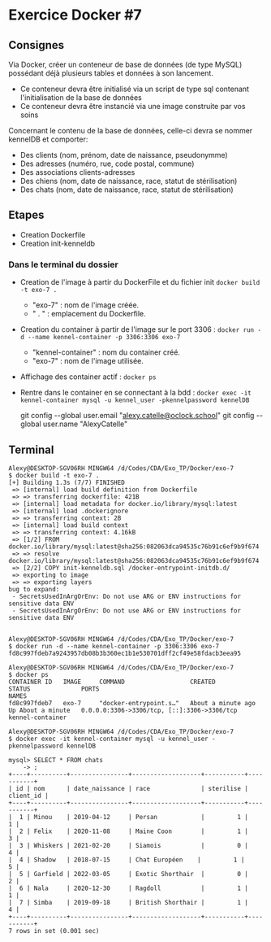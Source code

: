 # Exercice Docker #7

## Consignes
Via Docker, créer un conteneur de base de données (de type MySQL) possédant déjà plusieurs tables et données à son lancement.
* Ce conteneur devra être initialisé via un script de type sql contenant l'initialisation de la base de données
* Ce conteneur devra être instancié via une image construite par vos soins

Concernant le contenu de la base de données, celle-ci devra se nommer kennelDB et comporter:
* Des clients (nom, prénom, date de naissance, pseudonymme)
* Des adresses (numéro, rue, code postal, commune)
* Des associations clients-adresses
* Des chiens (nom, date de naissance, race, statut de stérilisation)
* Des chats (nom, date de naissance, race, statut de stérilisation)

## Etapes

- Creation Dockerfile
- Creation init-kenneldb

### Dans le terminal du dossier

- Creation de l'image à partir du DockerFile et du fichier init ``docker build -t exo-7 .``
    - "exo-7" : nom de l'image créée.
    - " . " : emplacement du Dockerfile.

- Creation du container à partir de l'image sur le port 3306 : ``docker run -d --name kennel-container -p 3306:3306 exo-7``

    - "kennel-container" : nom du container créé.
    - "exo-7" : nom de l'image utilisée.

- Affichage des container actif : ```docker ps```

- Rentre dans le container en se connectant à la bdd : ```docker exec -it kennel-container mysql -u kennel_user -pkennelpassword kennelDB```


  git config --global user.email "alexy.catelle@oclock.school"
  git config --global user.name "AlexyCatelle"



## Terminal

```
Alexy@DESKTOP-SGV06RH MINGW64 /d/Codes/CDA/Exo_TP/Docker/exo-7
$ docker build -t exo-7 .
[+] Building 1.3s (7/7) FINISHED                                                    
 => [internal] load build definition from Dockerfile                                
 => => transferring dockerfile: 421B                                                
 => [internal] load metadata for docker.io/library/mysql:latest                     
 => [internal] load .dockerignore                                                   
 => => transferring context: 2B                                                     
 => [internal] load build context                                                   
 => => transferring context: 4.16kB                                                 
 => [1/2] FROM docker.io/library/mysql:latest@sha256:082063dca94535c76b91c6ef9b9f674
 => => resolve docker.io/library/mysql:latest@sha256:082063dca94535c76b91c6ef9b9f674
 => [2/2] COPY init-kenneldb.sql /docker-entrypoint-initdb.d/                       
 => exporting to image                                                              
 => => exporting layers                                                             
bug to expand:
 - SecretsUsedInArgOrEnv: Do not use ARG or ENV instructions for sensitive data ENV
 - SecretsUsedInArgOrEnv: Do not use ARG or ENV instructions for sensitive data ENV


Alexy@DESKTOP-SGV06RH MINGW64 /d/Codes/CDA/Exo_TP/Docker/exo-7
$ docker run -d --name kennel-container -p 3306:3306 exo-7
fd8c997fdeb7a9243957db08b3b360ec1b1e530701dff2cf49e58fdacb3eea95

Alexy@DESKTOP-SGV06RH MINGW64 /d/Codes/CDA/Exo_TP/Docker/exo-7
$ docker ps
CONTAINER ID   IMAGE     COMMAND                  CREATED              STATUS              PORTS                                         NAMES
fd8c997fdeb7   exo-7     "docker-entrypoint.s…"   About a minute ago   Up About a minute   0.0.0.0:3306->3306/tcp, [::]:3306->3306/tcp   kennel-container

Alexy@DESKTOP-SGV06RH MINGW64 /d/Codes/CDA/Exo_TP/Docker/exo-7
$ docker exec -it kennel-container mysql -u kennel_user -pkennelpassword kennelDB

mysql> SELECT * FROM chats
    -> ;
+----+----------+----------------+-------------------+-----------+-----------+
| id | nom      | date_naissance | race              | sterilise | client_id |
+----+----------+----------------+-------------------+-----------+-----------+
|  1 | Minou    | 2019-04-12     | Persan            |         1 |         1 |
|  2 | Felix    | 2020-11-08     | Maine Coon        |         1 |         3 |
|  3 | Whiskers | 2021-02-20     | Siamois           |         0 |         4 |
|  4 | Shadow   | 2018-07-15     | Chat Européen    |         1 |         5 |
|  5 | Garfield | 2022-03-05     | Exotic Shorthair  |         0 |         2 |
|  6 | Nala     | 2020-12-30     | Ragdoll           |         1 |         1 |
|  7 | Simba    | 2019-09-18     | British Shorthair |         1 |         4 |
+----+----------+----------------+-------------------+-----------+-----------+
7 rows in set (0.001 sec)
```